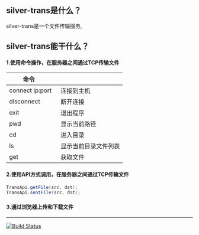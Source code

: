 ## silver-trans是什么？
silver-trans是一个文件传输服务,

## silver-trans能干什么？

#### 1.使用命令操作，在服务器之间通过TCP传输文件
  
|          命令      |                 | 
| ----------------- |:-------------------|
| connect ip:port   | 连接到主机|
| disconnect        | 断开连接|
| exit              | 退出程序|
| pwd               | 显示当前路径|
| cd                | 进入目录|
| ls                | 显示当前目录文件列表|
| get               | 获取文件|


#### 2.使用API方式调用，在服务器之间通过TCP传输文件

```java
TransApi.getFile(src, dst);
TransApi.sentFile(src, dst);
```

#### 3.通过浏览器上传和下载文件


***

[![Build Status](https://travis-ci.org/luangeng/silver-trans.svg?branch=master)](https://travis-ci.org/luangeng/silver-trans)
